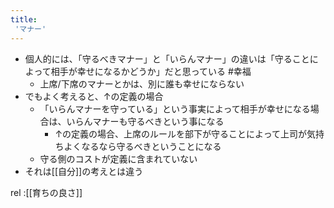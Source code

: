 ```yaml
---
title:
 'マナー'
---
```


- 個人的には、「守るべきマナー」と「いらんマナー」の違いは「守ることによって相手が幸せになるかどうか」だと思っている #幸福
    - 上席/下席のマナーとかは、別に誰も幸せにならない
- でもよく考えると、↑の定義の場合
    - 「いらんマナーを守っている」という事実によって相手が幸せになる場合は、いらんマナーも守るべきという事になる
        - ↑の定義の場合、上席のルールを部下が守ることによって上司が気持ちよくなるなら守るべきということになる
    - 守る側のコストが定義に含まれていない
- それは[[自分]]の考えとは違う


rel :[[育ちの良さ]]
